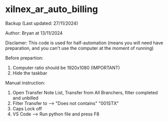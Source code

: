 # xilnex_ar_auto_billing
Backup (Last updated: 27/11/2024)

Author: Bryan at 13/11/2024

Disclamer:
This code is used for half-automation (means you will need have preparation, and you can't use the computer at the moment of running)

Before prepartion:
1. Computer ratio should be 1920x1080 (IMPORTANT)
2. Hide the taskbar

Manual instruction:
1. Open Transfer Note List, Transfer from All Branchers, filter completed and unbilled
3. Filter Transfer to --> "Does not contains" "001STX"
4. Caps Lock off
5. VS Code --> Run python file and press F8
